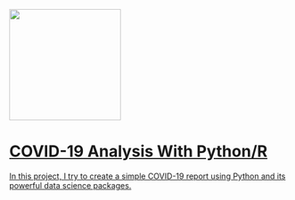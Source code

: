 <a href="https://www.python.org/">
  <img src="https://upload.wikimedia.org/wikipedia/commons/thumb/c/c3/Python-logo-notext.svg/600px-Python-logo-notext.svg.png" width="200" />
  
# COVID-19 Analysis With Python/R

In this project, I try to create a simple COVID-19 report using Python and its powerful data science packages.
